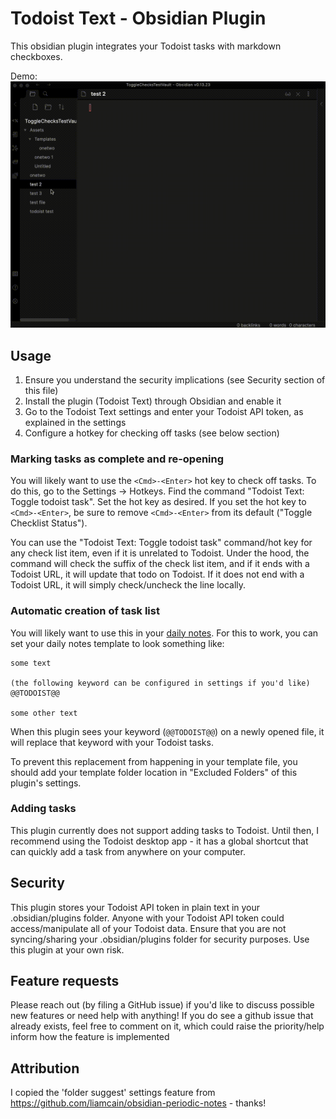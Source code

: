 # Todoist Text - Obsidian Plugin

This obsidian plugin integrates your Todoist tasks with markdown checkboxes.

Demo: ![demo](obsidian-demo.gif)

## Usage
1. Ensure you understand the security implications (see Security section of this file)
2. Install the plugin (Todoist Text) through Obsidian and enable it
3. Go to the Todoist Text settings and enter your Todoist API token, as explained in the settings
4. Configure a hotkey for checking off tasks (see below section)

### Marking tasks as complete and re-opening
You will likely want to use the `<Cmd>-<Enter>` hot key to check off tasks. To do this, go to the Settings -> Hotkeys. Find the command "Todoist Text: Toggle todoist task". Set the hot key as desired. If you set the hot key to `<Cmd>-<Enter>`, be sure to remove `<Cmd>-<Enter>` from its default ("Toggle Checklist Status").

You can use the "Todoist Text: Toggle todoist task" command/hot key for any check list item, even if it is unrelated to Todoist. Under the hood, the command will check the suffix of the check list item, and if it ends with a Todoist URL, it will update that todo on Todoist. If it does not end with a Todoist URL, it will simply check/uncheck the line locally.

### Automatic creation of task list
You will likely want to use this in your [daily notes](https://help.obsidian.md/Plugins/Daily+notes). For this to work, you can set your daily notes template to look something like:
```text
some text

(the following keyword can be configured in settings if you'd like)
@@TODOIST@@

some other text
```

When this plugin sees your keyword (`@@TODOIST@@`) on a newly opened file, it will replace that keyword with your Todoist tasks.

To prevent this replacement from happening in your template file, you should add your template folder location in "Excluded Folders" of this plugin's settings.

### Adding tasks
This plugin currently does not support adding tasks to Todoist. Until then, I recommend using the Todoist desktop app - it has a global shortcut that can quickly add a task from anywhere on your computer.

## Security 
This plugin stores your Todoist API token in plain text in your .obsidian/plugins folder. Anyone with your Todoist API token could access/manipulate all of your Todoist data. Ensure that you are not syncing/sharing your .obsidian/plugins folder for security purposes. Use this plugin at your own risk.

## Feature requests
Please reach out (by filing a GitHub issue) if you'd like to discuss possible new features or need help with anything! If you do see a github issue that already exists, feel free to comment on it, which could raise the priority/help inform how the feature is implemented

## Attribution
I copied the 'folder suggest' settings feature from https://github.com/liamcain/obsidian-periodic-notes - thanks!
